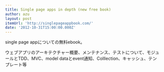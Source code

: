 ```yaml
---
title: Single page apps in depth (new free book)
author: azu
layout: post
itemUrl: 'http://singlepageappbook.com/'
date: '2012-10-31T15:00:00.000Z'
---
```

single page appについての無料ebook。

ウェブアプリのアーキテクチャー概要、メンテナンス、テストについて、モジュールとTDD、MVC、model dataとevent通知、Colllection、キャッシュ、テンプレート等
